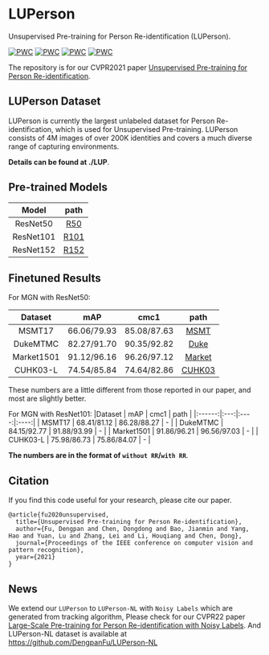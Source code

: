 # LUPerson
Unsupervised Pre-training for Person Re-identification (LUPerson).

[![PWC](https://img.shields.io/endpoint.svg?url=https://paperswithcode.com/badge/unsupervised-pre-training-for-person-re/person-re-identification-on-msmt17)](https://paperswithcode.com/sota/person-re-identification-on-msmt17?p=unsupervised-pre-training-for-person-re)
[![PWC](https://img.shields.io/endpoint.svg?url=https://paperswithcode.com/badge/unsupervised-pre-training-for-person-re/person-re-identification-on-dukemtmc-reid)](https://paperswithcode.com/sota/person-re-identification-on-dukemtmc-reid?p=unsupervised-pre-training-for-person-re)
[![PWC](https://img.shields.io/endpoint.svg?url=https://paperswithcode.com/badge/unsupervised-pre-training-for-person-re/person-re-identification-on-market-1501)](https://paperswithcode.com/sota/person-re-identification-on-market-1501?p=unsupervised-pre-training-for-person-re)
[![PWC](https://img.shields.io/endpoint.svg?url=https://paperswithcode.com/badge/unsupervised-pre-training-for-person-re/person-re-identification-on-cuhk03-labeled)](https://paperswithcode.com/sota/person-re-identification-on-cuhk03-labeled?p=unsupervised-pre-training-for-person-re)

The repository is for our CVPR2021 paper [Unsupervised Pre-training for Person Re-identification](https://arxiv.org/abs/2012.03753).

## LUPerson Dataset
LUPerson is currently the largest unlabeled dataset for Person Re-identification, which is used for Unsupervised Pre-training. LUPerson consists of 4M images of over 200K identities and covers a much diverse range of capturing environments. 

**Details can be found at ./LUP**.

## Pre-trained Models
| Model | path |
| :------: | :------: |
| ResNet50 | [R50](https://drive.google.com/file/d/1pFyAdt9BOZCtzaLiE-W3CsX_kgWABKK6/view?usp=sharing) |
| ResNet101 | [R101](https://drive.google.com/file/d/1Ckn0iVtx-IhGQackRECoMR7IVVr4FC5h/view?usp=sharing) |
| ResNet152 | [R152](https://drive.google.com/file/d/1nGGatER6--ZTHdcTryhWEqKRKYU-Mrl_/view?usp=sharing) |

## Finetuned Results
For MGN with ResNet50:

|Dataset | mAP | cmc1 | path |
|:------:|:---:|:----:|:----:|
| MSMT17 | 66.06/79.93 | 85.08/87.63 | [MSMT](https://drive.google.com/file/d/1bV27gwAsX8L3a3yhLoxAJueqrGmQTodV/view?usp=sharing) |
| DukeMTMC | 82.27/91.70 | 90.35/92.82 | [Duke](https://drive.google.com/file/d/1leUezGnwFu8LKG2N8Ifd2Ii9utlJU5g4/view?usp=sharing) |
| Market1501 | 91.12/96.16 | 96.26/97.12 | [Market](https://drive.google.com/file/d/1AlXgY5bI0Lj7HClfNsl3RR8uPi2nq6Zn/view?usp=sharing) |
| CUHK03-L | 74.54/85.84 | 74.64/82.86 | [CUHK03](https://drive.google.com/file/d/1BQ-zeEgZPud77OtliM9md8Z2lTz11HNh/view?usp=sharing)|

These numbers are a little different from those reported in our paper, and most are slightly better.

For MGN with ResNet101:
|Dataset | mAP | cmc1 | path |
|:------:|:---:|:----:|:----:|
| MSMT17 | 68.41/81.12 | 86.28/88.27 | - |
| DukeMTMC | 84.15/92.77 | 91.88/93.99 | - |
| Market1501 | 91.86/96.21 | 96.56/97.03 | - |
| CUHK03-L | 75.98/86.73 | 75.86/84.07 | - |

**The numbers are in the format of `without RR`/`with RR`**.


## Citation
If you find this code useful for your research, please cite our paper.
```
@article{fu2020unsupervised,
  title={Unsupervised Pre-training for Person Re-identification},
  author={Fu, Dengpan and Chen, Dongdong and Bao, Jianmin and Yang, Hao and Yuan, Lu and Zhang, Lei and Li, Houqiang and Chen, Dong},
  journal={Proceedings of the IEEE conference on computer vision and pattern recognition},
  year={2021}
}
```

## News
We extend our `LUPerson` to `LUPerson-NL` with `Noisy Labels` which are generated from tracking algorithm, Please check for our CVPR22 paper [Large-Scale Pre-training for Person Re-identification with Noisy Labels](https://arxiv.org/abs/2203.16533). And LUPerson-NL dataset is available at https://github.com/DengpanFu/LUPerson-NL
